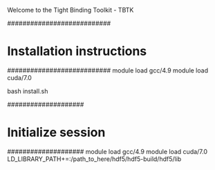 Welcome to the Tight Binding Toolkit - TBTK

###########################
# Installation instructions
###########################
module load gcc/4.9
module load cuda/7.0

bash install.sh

####################
# Initialize session
####################
module load gcc/4.9
module load cuda/7.0
LD_LIBRARY_PATH+=:/path_to_here/hdf5/hdf5-build/hdf5/lib
